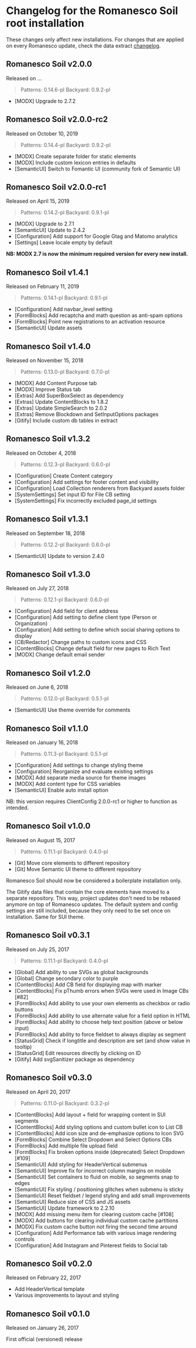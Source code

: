 # Changelog for the Romanesco Soil root installation

These changes only affect new installations. For changes that are applied on
every Romanesco update, check the data extract [changelog](_romanesco/CHANGELOG.md).

## Romanesco Soil v2.0.0
Released on ...

> Patterns: 0.14.6-pl
> Backyard: 0.9.2-pl

- [MODX] Upgrade to 2.7.2

## Romanesco Soil v2.0.0-rc2
Released on October 10, 2019

> Patterns: 0.14.4-pl
> Backyard: 0.9.2-pl

- [MODX] Create separate folder for static elements
- [MODX] Include custom lexicon entries in defaults
- [SemanticUI] Switch to Fomantic UI (community fork of Semantic UI)

## Romanesco Soil v2.0.0-rc1
Released on April 15, 2019

> Patterns: 0.14.2-pl
> Backyard: 0.9.1-pl

- [MODX] Upgrade to 2.7.1
- [SemanticUI] Update to 2.4.2
- [Configuration] Add support for Google Gtag and Matomo analytics
- [Settings] Leave locale empty by default

**NB: MODX 2.7 is now the minimum required version for every new install.**

## Romanesco Soil v1.4.1
Released on February 11, 2019

> Patterns: 0.14.1-pl
> Backyard: 0.9.1-pl

- [Configuration] Add navbar_level setting
- [FormBlocks] Add recaptcha and math question as anti-spam options
- [FormBlocks] Point new registrations to an activation resource
- [SemanticUI] Update assets

## Romanesco Soil v1.4.0
Released on November 15, 2018

> Patterns: 0.13.0-pl
> Backyard: 0.7.0-pl

- [MODX] Add Content Purpose tab
- [MODX] Improve Status tab
- [Extras] Add SuperBoxSelect as dependency
- [Extras] Update ContentBlocks to 1.8.2
- [Extras] Update SimpleSearch to 2.0.2
- [Extras] Remove Blockdown and SetInputOptions packages
- [Gitify] Include custom db tables in extract

## Romanesco Soil v1.3.2
Released on October 4, 2018

> Patterns: 0.12.3-pl
> Backyard: 0.6.0-pl

- [Configuration] Create Content category
- [Configuration] Add settings for footer content and visibility
- [Configuration] Load Collection renderers from Backyard assets folder
- [SystemSettings] Set input ID for File CB setting
- [SystemSettings] Fix incorrectly excluded page_id settings

## Romanesco Soil v1.3.1
Released on September 18, 2018

> Patterns: 0.12.2-pl
> Backyard: 0.6.0-pl

- [SemanticUI] Update to version 2.4.0

## Romanesco Soil v1.3.0
Released on July 27, 2018

> Patterns: 0.12.1-pl
> Backyard: 0.6.0-pl

- [Configuration] Add field for client address
- [Configuration] Add setting to define client type (Person or Organization)
- [Configuration] Add setting to define which social sharing options to display
- [CB/Redactor] Change paths to custom icons and CSS
- [ContentBlocks] Change default field for new pages to Rich Text
- [MODX] Change default email sender

## Romanesco Soil v1.2.0
Released on June 6, 2018

> Patterns: 0.12.0-pl
> Backyard: 0.5.1-pl

- [SemanticUI] Use theme override for comments

## Romanesco Soil v1.1.0
Released on January 16, 2018

> Patterns: 0.11.3-pl
> Backyard: 0.5.1-pl

- [Configuration] Add settings to change styling theme
- [Configuration] Reorganize and evaluate existing settings
- [MODX] Add separate media source for theme images
- [MODX] Add content type for CSS variables
- [SemanticUI] Enable auto install option

NB: this version requires ClientConfig 2.0.0-rc1 or higher to function as intended.

## Romanesco Soil v1.0.0
Released on August 15, 2017

> Patterns: 0.11.1-pl
> Backyard: 0.4.0-pl

- [Git] Move core elements to different repository
- [Git] Move Semantic UI theme to different repository

Romanesco Soil should now be considered a boilerplate installation only.

The Gitify data files that contain the core elements have moved to a separate
repository. This way, project updates don't need to be rebased anymore on top of
Romanesco updates. The default system and config settings are still included,
because they only need to be set once on installation. Same for SUI theme.

## Romanesco Soil v0.3.1
Released on July 25, 2017

> Patterns: 0.11.1-pl
> Backyard: 0.4.0-pl

- [Global] Add ability to use SVGs as global backgrounds
- [Global] Change secondary color to purple
- [ContentBlocks] Add CB field for displaying map with marker
- [ContentBlocks] Fix pThumb errors when SVGs were used in Image CBs [#82]
- [FormBlocks] Add ability to use your own elements as checkbox or radio buttons
- [FormBlocks] Add ability to use alternate value for a field option in HTML
- [FormBlocks] Add ability to choose help text position (above or below input)
- [FormBlocks] Add ability to force fieldset to always display as segment
- [StatusGrid] Check if longtitle and description are set (and show value in tooltip)
- [StatusGrid] Edit resources directly by clicking on ID
- [Gitify] Add svgSanitizer package as dependency

## Romanesco Soil v0.3.0
Released on April 20, 2017

> Patterns: 0.11.0-pl
> Backyard: 0.3.2-pl

- [ContentBlocks] Add layout + field for wrapping content in SUI segments
- [ContentBlocks] Add styling options and custom bullet icon to List CB
- [ContentBlocks] Add icon size and de-emphasize options to Icon SVG
- [FormBlocks] Combine Select Dropdown and Select Options CBs
- [FormBlocks] Add multiple file upload field
- [FormBlocks] Fix broken options inside (deprecated) Select Dropdown [#109]
- [SemanticUI] Add styling for HeaderVertical submenus
- [SemanticUI] Improve fix for incorrect column margins on mobile
- [SemanticUI] Set containers to fluid on mobile, so segments snap to edges
- [SemanticUI] Fix styling / positioning glitches when submenu is sticky
- [SemanticUI] Reset fieldset / legend styling and add small improvements
- [SemanticUI] Reduce size of CSS and JS assets
- [SemanticUI] Update framework to 2.2.10
- [MODX] Add missing menu item for clearing custom cache [#108]
- [MODX] Add buttons for clearing individual custom cache partitions
- [MODX] Fix custom cache button not firing the second time around
- [Configuration] Add Performance tab with various image rendering controls
- [Configuration] Add Instagram and Pinterest fields to Social tab

## Romanesco Soil v0.2.0
Released on February 22, 2017

- Add HeaderVertical template
- Various improvements to layout and styling

## Romanesco Soil v0.1.0
Released on January 26, 2017

First official (versioned) release